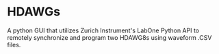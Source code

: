 # HDAWGs
A python GUI that utilizes Zurich Instrument's LabOne Python API to remotely synchronize and program two HDAWG8s using waveform .CSV files.
